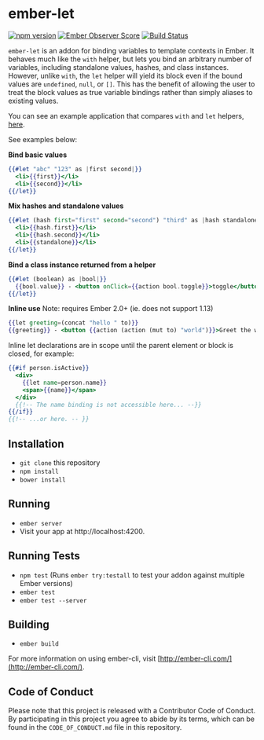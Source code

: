 # ember-let

[![npm version](https://badge.fury.io/js/ember-let.svg)](https://badge.fury.io/js/ember-let)
[![Ember Observer Score](https://emberobserver.com/badges/ember-let.svg)](https://emberobserver.com/addons/ember-let)
[![Build Status](https://travis-ci.org/thefrontside/ember-let.svg?branch=master)](https://travis-ci.org/thefrontside/ember-let)


`ember-let` is an addon for binding variables to template contexts in Ember. It behaves much like the `with` helper, but lets you bind an arbitrary number of variables, including standalone values, hashes, and class instances. However, unlike `with`, the `let` helper will yield its block even if the bound values are `undefined`, `null`, or `[]`. This has the benefit of allowing the user to treat the block values as true variable bindings rather than simply aliases to existing values.

You can see an example application that compares `with` and `let` helpers, [here](https://github.com/ember-montevideo/ember-let-example).

See examples below:

**Bind basic values**
```hbs
{{#let "abc" "123" as |first second|}}
  <li>{{first}}</li>
  <li>{{second}}</li>
{{/let}}
```

**Mix hashes and standalone values**
```hbs
{{#let (hash first="first" second="second") "third" as |hash standalone|}}
  <li>{{hash.first}}</li>
  <li>{{hash.second}}</li>
  <li>{{standalone}}</li>
{{/let}}
```

**Bind a class instance returned from a helper**
```hbs
{{#let (boolean) as |bool|}}
  {{bool.value}} - <button onClick={{action bool.toggle}}>toggle</button>
{{/let}}
```

**Inline use**
Note: requires Ember 2.0+ (ie. does not support 1.13)

```hbs
{{let greeting=(concat "hello " to)}}
{{greeting}} - <button {{action (action (mut to) "world")}}>Greet the world!</button>  
```

Inline let declarations are in scope until the parent element or block is closed, for example:

```hbs
{{#if person.isActive}}
  <div>
    {{let name=person.name}}
    <span>{{name}}</span>
  </div>
  {{!-- The name binding is not accessible here... --}}
{{/if}}
{{!-- ...or here. -- }}
```

## Installation

* `git clone` this repository
* `npm install`
* `bower install`

## Running

* `ember server`
* Visit your app at http://localhost:4200.

## Running Tests

* `npm test` (Runs `ember try:testall` to test your addon against multiple Ember versions)
* `ember test`
* `ember test --server`

## Building

* `ember build`

For more information on using ember-cli, visit [http://ember-cli.com/](http://ember-cli.com/).

## Code of Conduct
Please note that this project is released with a Contributor Code of
Conduct. By participating in this project you agree to abide by its
terms, which can be found in the `CODE_OF_CONDUCT.md` file in this
repository.
